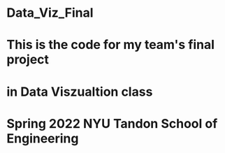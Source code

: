 # Data_Viz_Final
# This is the code for my team's final project 
# in Data Viszualtion class
# Spring 2022 NYU Tandon School of Engineering
